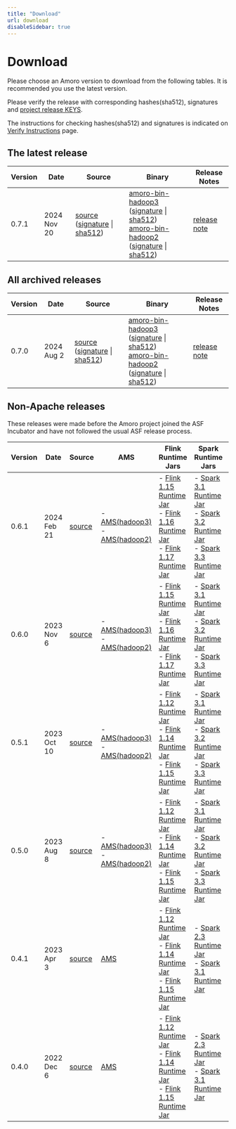 ```yaml
---
title: "Download"
url: download
disableSidebar: true
---
```


# Download

Please choose an Amoro version to download from the following tables. It is recommended you use the latest version.

Please verify the release with corresponding hashes(sha512), signatures and [project release KEYS](https://downloads.apache.org/incubator/amoro/KEYS).

The instructions for checking hashes(sha512) and signatures is indicated on [Verify Instructions](https://www.apache.org/dyn/closer.cgi#verify) page.

## The latest release

| Version | Date | Source | Binary | Release Notes |
| --- | --- | --- | --- | --- |
| 0.7.1 | 2024 Nov 20 | [source](https://www.apache.org/dyn/closer.lua/incubator/amoro/0.7.1-incubating/apache-amoro-0.7.1-incubating-src.tar.gz?action=download) ([signature](https://www.apache.org/dyn/closer.lua/incubator/amoro/0.7.1-incubating/apache-amoro-0.7.1-incubating-src.tar.gz.asc?action=download) \| [sha512](https://www.apache.org/dyn/closer.lua/incubator/amoro/0.7.1-incubating/apache-amoro-0.7.1-incubating-src.tar.gz.sha512?action=download)) |  [amoro-bin-hadoop3](https://www.apache.org/dyn/closer.lua/incubator/amoro/0.7.1-incubating/apache-amoro-0.7.1-incubating-bin-hadoop3.tar.gz?action=download) ([signature](https://www.apache.org/dyn/closer.lua/incubator/amoro/0.7.1-incubating/apache-amoro-0.7.1-incubating-bin-hadoop3.tar.gz.asc?action=download) \| [sha512](https://www.apache.org/dyn/closer.lua/incubator/amoro/0.7.1-incubating/apache-amoro-0.7.1-incubating-bin-hadoop3.tar.gz.sha512?action=download)) <br>  [amoro-bin-hadoop2](https://www.apache.org/dyn/closer.lua/incubator/amoro/0.7.1-incubating/apache-amoro-0.7.1-incubating-bin-hadoop2.tar.gz?action=download) ([signature](https://www.apache.org/dyn/closer.lua/incubator/amoro/0.7.1-incubating/apache-amoro-0.7.1-incubating-bin-hadoop2.tar.gz.asc?action=download) \| [sha512](https://www.apache.org/dyn/closer.lua/incubator/amoro/0.7.1-incubating/apache-amoro-0.7.1-incubating-bin-hadoop2.tar.gz.sha512?action=download)) | [release note](https://github.com/apache/amoro/releases/tag/v0.7.1-incubating) |

## All archived releases
| Version | Date | Source | Binary | Release Notes |
| --- | --- | --- | --- | --- |
| 0.7.0 | 2024 Aug 2 | [source](https://www.apache.org/dyn/closer.lua/incubator/amoro/0.7.0-incubating/apache-amoro-0.7.0-incubating-src.tar.gz?action=download) ([signature](https://www.apache.org/dyn/closer.lua/incubator/amoro/0.7.0-incubating/apache-amoro-0.7.0-incubating-src.tar.gz.asc?action=download) \| [sha512](https://www.apache.org/dyn/closer.lua/incubator/amoro/0.7.0-incubating/apache-amoro-0.7.0-incubating-src.tar.gz.sha512?action=download)) |  [amoro-bin-hadoop3](https://www.apache.org/dyn/closer.lua/incubator/amoro/0.7.0-incubating/apache-amoro-0.7.0-incubating-bin-hadoop3.tar.gz?action=download) ([signature](https://www.apache.org/dyn/closer.lua/incubator/amoro/0.7.0-incubating/apache-amoro-0.7.0-incubating-bin-hadoop3.tar.gz.asc?action=download) \| [sha512](https://www.apache.org/dyn/closer.lua/incubator/amoro/0.7.0-incubating/apache-amoro-0.7.0-incubating-bin-hadoop3.tar.gz.sha512?action=download)) <br>  [amoro-bin-hadoop2](https://www.apache.org/dyn/closer.lua/incubator/amoro/0.7.0-incubating/apache-amoro-0.7.0-incubating-bin-hadoop2.tar.gz?action=download) ([signature](https://www.apache.org/dyn/closer.lua/incubator/amoro/0.7.0-incubating/apache-amoro-0.7.0-incubating-bin-hadoop2.tar.gz.asc?action=download) \| [sha512](https://www.apache.org/dyn/closer.lua/incubator/amoro/0.7.0-incubating/apache-amoro-0.7.0-incubating-bin-hadoop2.tar.gz.sha512?action=download)) | [release note](https://github.com/apache/amoro/releases/tag/v0.7.0-incubating) |

## Non-Apache releases

These releases were made before the Amoro project joined the ASF Incubator and have not followed the usual ASF release process.

| Version | Date | Source | AMS | Flink Runtime Jars | Spark Runtime Jars | Trino Connector | Release Notes |
| --- | --- | --- | --- | --- | --- | --- | --- |
| 0.6.1 | 2024 Feb 21 | [source](https://github.com/apache/incubator-amoro/archive/refs/tags/v0.6.1.zip) | - [AMS(hadoop3)](https://github.com/apache/incubator-amoro/releases/download/v0.6.1/amoro-0.6.1-bin.zip) <br> - [AMS(hadoop2)](https://github.com/apache/incubator-amoro/releases/download/v0.6.1/amoro-0.6.1-bin.hadoop2.zip) | - [Flink 1.15 Runtime Jar](https://github.com/apache/incubator-amoro/releases/download/v0.6.1/amoro-flink-runtime-1.15-0.6.1.jar) <br> - [Flink 1.16 Runtime Jar](https://github.com/apache/incubator-amoro/releases/download/v0.6.1/amoro-flink-runtime-1.16-0.6.1.jar) <br> - [Flink 1.17 Runtime Jar](https://github.com/apache/incubator-amoro/releases/download/v0.6.1/amoro-flink-runtime-1.17-0.6.1.jar) <br> | - [Spark 3.1 Runtime Jar](https://github.com/apache/incubator-amoro/releases/download/v0.6.1/amoro-spark-3.1-runtime-0.6.1.jar)<br> - [Spark 3.2 Runtime Jar](https://github.com/apache/incubator-amoro/releases/download/v0.6.1/amoro-spark-3.2-runtime-0.6.1.jar)<br> - [Spark 3.3 Runtime Jar](https://github.com/apache/incubator-amoro/releases/download/v0.6.1/amoro-spark-3.3-runtime-0.6.1.jar) | [Trino Connector](https://github.com/apache/incubator-amoro/releases/download/v0.6.1/trino-amoro-0.6.1.tar.gz) | [release note](https://github.com/apache/incubator-amoro/releases/tag/v0.6.1) |
| 0.6.0 | 2023 Nov 6  | [source](https://github.com/apache/incubator-amoro/archive/refs/tags/v0.6.0.zip) | - [AMS(hadoop3)](https://github.com/apache/incubator-amoro/releases/download/v0.6.0/amoro-0.6.0-bin.zip) <br> - [AMS(hadoop2)](https://github.com/apache/incubator-amoro/releases/download/v0.6.0/amoro-0.6.0-bin.hadoop2.zip) | - [Flink 1.15 Runtime Jar](https://github.com/apache/incubator-amoro/releases/download/v0.6.0/amoro-flink-runtime-1.15-0.6.0.jar) <br> - [Flink 1.16 Runtime Jar](https://github.com/apache/incubator-amoro/releases/download/v0.6.0/amoro-flink-runtime-1.16-0.6.0.jar) <br> - [Flink 1.17 Runtime Jar](https://github.com/apache/incubator-amoro/releases/download/v0.6.0/amoro-flink-runtime-1.17-0.6.0.jar) <br> | - [Spark 3.1 Runtime Jar](https://github.com/apache/incubator-amoro/releases/download/v0.6.0/amoro-spark-3.1-runtime-0.6.0.jar)<br> - [Spark 3.2 Runtime Jar](https://github.com/apache/incubator-amoro/releases/download/v0.6.0/amoro-spark-3.2-runtime-0.6.0.jar)<br> - [Spark 3.3 Runtime Jar](https://github.com/apache/incubator-amoro/releases/download/v0.6.0/amoro-spark-3.3-runtime-0.6.0.jar) | [Trino Connector](https://github.com/apache/incubator-amoro/releases/download/v0.6.0/trino-amoro-0.6.0.tar.gz) |  [release note](https://github.com/apache/incubator-amoro/releases/tag/v0.6.0) |
| 0.5.1 | 2023 Oct 10 | [source](https://github.com/apache/incubator-amoro/archive/refs/tags/v0.5.1.zip) | - [AMS(hadoop3)](https://github.com/apache/incubator-amoro/releases/download/v0.5.1/amoro-0.5.1-bin.zip) <br> - [AMS(hadoop2)](https://github.com/apache/incubator-amoro/releases/download/v0.5.1/amoro-0.5.1-bin.hadoop2.zip) | - [Flink 1.12 Runtime Jar](https://github.com/apache/incubator-amoro/releases/download/v0.5.1/amoro-flink-runtime-1.12-0.5.1.jar) <br> - [Flink 1.14 Runtime Jar](https://github.com/apache/incubator-amoro/releases/download/v0.5.1/amoro-flink-runtime-1.14-0.5.1.jar) <br> - [Flink 1.15 Runtime Jar](https://github.com/apache/incubator-amoro/releases/download/v0.5.1/amoro-flink-runtime-1.15-0.5.1.jar) <br> | - [Spark 3.1 Runtime Jar](https://github.com/apache/incubator-amoro/releases/download/v0.5.1/amoro-spark-3.1-runtime-0.5.1.jar)<br> - [Spark 3.2 Runtime Jar](https://github.com/apache/incubator-amoro/releases/download/v0.5.1/amoro-spark-3.2-runtime-0.5.1.jar)<br> - [Spark 3.3 Runtime Jar](https://github.com/apache/incubator-amoro/releases/download/v0.5.1/amoro-spark-3.3-runtime-0.5.1.jar) | [Trino Connector](https://github.com/apache/incubator-amoro/releases/download/v0.5.1/trino-amoro-0.5.1.tar.gz) |  [release note](https://github.com/apache/incubator-amoro/releases/tag/v0.5.1) |
| 0.5.0 | 2023 Aug 8  | [source](https://github.com/apache/incubator-amoro/archive/refs/tags/v0.5.0.zip) | - [AMS(hadoop3)](https://github.com/apache/incubator-amoro/releases/download/v0.5.0/amoro-0.5.0-bin.zip) <br> - [AMS(hadoop2)](https://github.com/apache/incubator-amoro/releases/download/v0.5.0/amoro-0.5.0-bin.hadoop2.zip) | - [Flink 1.12 Runtime Jar](https://github.com/apache/incubator-amoro/releases/download/v0.5.0/amoro-flink-runtime-1.12-0.5.0.jar) <br> - [Flink 1.14 Runtime Jar](https://github.com/apache/incubator-amoro/releases/download/v0.5.0/amoro-flink-runtime-1.14-0.5.0.jar) <br> - [Flink 1.15 Runtime Jar](https://github.com/apache/incubator-amoro/releases/download/v0.5.0/amoro-flink-runtime-1.15-0.5.0.jar) <br> | - [Spark 3.1 Runtime Jar](https://github.com/apache/incubator-amoro/releases/download/v0.5.0/amoro-spark-3.1-runtime-0.5.0.jar)<br> - [Spark 3.2 Runtime Jar](https://github.com/apache/incubator-amoro/releases/download/v0.5.0/amoro-spark-3.2-runtime-0.5.0.jar)<br> - [Spark 3.3 Runtime Jar](https://github.com/apache/incubator-amoro/releases/download/v0.5.0/amoro-spark-3.3-runtime-0.5.0.jar) | [Trino Connector](https://github.com/apache/incubator-amoro/releases/download/v0.5.0/trino-amoro-0.5.0.tar.gz) |  [release note](https://github.com/apache/incubator-amoro/releases/tag/v0.5.0) |
| 0.4.1 | 2023 Apr 3  | [source](https://github.com/apache/incubator-amoro/archive/refs/tags/v0.4.1.zip) | [AMS](https://github.com/apache/incubator-amoro/releases/download/v0.4.1/arctic-0.4.1-bin.zip) | - [Flink 1.12 Runtime Jar](https://github.com/apache/incubator-amoro/releases/download/v0.4.1/arctic-flink-runtime-1.12-0.4.1.jar) <br> - [Flink 1.14 Runtime Jar](https://github.com/apache/incubator-amoro/releases/download/v0.4.1/arctic-flink-runtime-1.14-0.4.1.jar) <br> - [Flink 1.15 Runtime Jar](https://github.com/apache/incubator-amoro/releases/download/v0.4.1/arctic-flink-runtime-1.15-0.4.1.jar) <br> | - [Spark 2.3 Runtime Jar](https://github.com/apache/incubator-amoro/releases/download/v0.4.1/arctic-spark-2.3-runtime-0.4.1.jar)<br> - [Spark 3.1 Runtime Jar](https://github.com/apache/incubator-amoro/releases/download/v0.4.1/arctic-spark-3.1-runtime-0.4.1.jar) | [Trino Connector](https://github.com/apache/incubator-amoro/releases/download/v0.4.1/trino-arctic-0.4.1.tar.gz) |  [release note](https://github.com/apache/incubator-amoro/releases/tag/v0.4.1) |
| 0.4.0 | 2022 Dec 6  | [source](https://github.com/apache/incubator-amoro/archive/refs/tags/v0.4.0.zip) | [AMS](https://github.com/apache/incubator-amoro/releases/download/v0.4.0/arctic-0.4.0-bin.zip) | - [Flink 1.12 Runtime Jar](https://github.com/apache/incubator-amoro/releases/download/v0.4.0/arctic-flink-runtime-1.12-0.4.0.jar)<br> - [Flink 1.14 Runtime Jar](https://github.com/apache/incubator-amoro/releases/download/v0.4.0/arctic-flink-runtime-1.14-0.4.0.jar)<br> - [Flink 1.15 Runtime Jar](https://github.com/apache/incubator-amoro/releases/download/v0.4.0/arctic-flink-runtime-1.15-0.4.0.jar) | - [Spark 2.3 Runtime Jar](https://github.com/apache/incubator-amoro/releases/download/v0.4.0/arctic-spark-2.3-runtime-0.4.0.jar)<br> - [Spark 3.1 Runtime Jar](https://github.com/apache/incubator-amoro/releases/download/v0.4.0/arctic-spark-3.1-runtime-0.4.0.jar) | [Trino Connector](https://github.com/apache/incubator-amoro/releases/download/v0.4.0/trino-arctic-0.4.0.tar.gz) |  [release note](https://github.com/apache/incubator-amoro/releases/tag/v0.4.0) |
